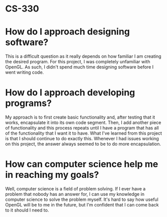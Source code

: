 # CS-330

# How do I approach designing software?

This is a difficult question as it really depends on how familiar I am creating the desired program. For this project, I was completely unfamiliar with OpenGL.
As such, I didn't spend much time designing software before I went writing code.

# How do I approach developing programs?

My approach is to first create basic functionality and, after testing that it works, encapsulate it into its own code segment.
Then, I add another piece of functionality and this process repeats until I have a program that has all of the functionality that I
want it to have. What I've learned from this project is that I should continue to do exactly this. Whenever I had issues working on this project,
the answer always seemed to be to do more encapsulation.

# How can computer science help me in reaching my goals?

Well, computer science is a field of problem solving. If I ever have a problem that nobody has an answer for, I can use my knowledge in computer science to
solve the problem myself. It's hard to say how useful OpenGL will be to me in the future, but I'm confident that I can come back to it should I need to.
